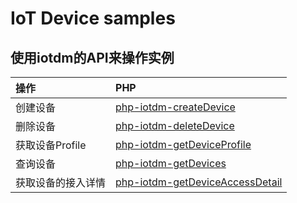 # IoT Device samples

## 使用iotdm的API来操作实例

| 操作 | PHP |
| :-- | :-- |
| 创建设备 | [php-iotdm-createDevice](./php-iotdm-createDevice) |
| 删除设备 | [php-iotdm-deleteDevice](./php-iotdm-deleteDevice) |
| 获取设备Profile | [php-iotdm-getDeviceProfile](./php-iotdm-getDeviceProfile) |
| 查询设备 | [php-iotdm-getDevices](./php-iotdm-getDevices) |
| 获取设备的接入详情 | [php-iotdm-getDeviceAccessDetail](./php-iotdm-getDeviceAccessDetail) |